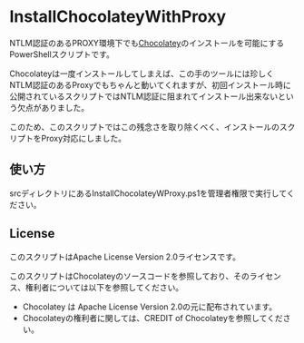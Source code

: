 # InstallChocolateyWithProxy
NTLM認証のあるPROXY環境下でも[Chocolatey](https://chocolatey.org/)のインストールを可能にするPowerShellスクリプトです。

Chocolateyは一度インストールしてしまえば、この手のツールには珍しくNTLM認証のあるProxyでもちゃんと動いてくれますが、初回インストール時に公開されているスクリプトではNTLM認証に阻まれてインストール出来ないという欠点がありました。

このため、このスクリプトではこの残念さを取り除くべく、インストールのスクリプトをProxy対応にしました。

## 使い方

srcディレクトリにあるInstallChocolateyWProxy.ps1を管理者権限で実行してください。

## License

このスクリプトはApache License Version 2.0ライセンスです。

このスクリプトはChocolateyのソースコードを参照しており、そのライセンス、権利者については以下を参照してください。

* Chocolatey は Apache License Version 2.0の元に配布されています。
* Chocolateyの権利者に関しては、CREDIT of Chocolateyを参照してください。
